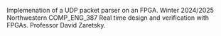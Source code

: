 Implemenation of a UDP packet parser on an FPGA. Winter 2024/2025 Northwestern COMP_ENG_387 Real time design and verification with FPGAs. Professor David Zaretsky.
